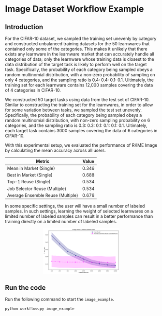 # Image Dataset Workflow Example

## Introduction

For the CIFAR-10 dataset, we sampled the training set unevenly by category and constructed unbalanced training datasets for the 50 learnwares that contained only some of the categories. This makes it unlikely that there exists any learnware in the learnware market that can accurately handle all categories of data; only the learnware whose training data is closest to the data distribution of the target task is likely to perform well on the target task. Specifically, the probability of each category being sampled obeys a random multinomial distribution, with a non-zero probability of sampling on only 4 categories, and the sampling ratio is 0.4: 0.4: 0.1: 0.1. Ultimately, the training set for each learnware contains 12,000 samples covering the data of 4 categories in CIFAR-10.

We constructed 50 target tasks using data from the test set of CIFAR-10. Similar to constructing the training set for the learnwares, in order to allow for some variation between tasks, we sampled the test set unevenly. Specifically, the probability of each category being sampled obeys a random multinomial distribution, with non-zero sampling probability on 6 categories, and the sampling ratio is 0.3: 0.3: 0.1: 0.1: 0.1: 0.1. Ultimately, each target task contains 3000 samples covering the data of 6 categories in CIFAR-10.

With this experimental setup, we evaluated the performance of RKME Image by calculating the mean accuracy across all users.

| Metric                               | Value               |
|--------------------------------------|---------------------|
| Mean in Market (Single)              | 0.346               |
| Best in Market (Single)              | 0.688               |
| Top-1 Reuse (Single)                 | 0.534               |
| Job Selector Reuse (Multiple)        | 0.534               |
| Average Ensemble Reuse (Multiple)    | 0.676               |

In some specific settings, the user will have a small number of labeled samples. In such settings, learning the weight of selected learnwares on a limited number of labeled samples can result in a better performance than training directly on a limited number of labeled samples.

<div align=center>
  <img src="../../docs/_static/img/image_labeled.png" alt="Image Limited Labeled Data" style="width:50%;" />
</div>

## Run the code

Run the following command to start the ``image_example``.

```bash
python workflow.py image_example
```